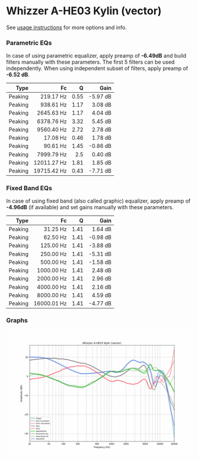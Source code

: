 # Whizzer A-HE03 Kylin (vector)
See [usage instructions](https://github.com/jaakkopasanen/AutoEq#usage) for more options and info.

### Parametric EQs
In case of using parametric equalizer, apply preamp of **-6.49dB** and build filters manually
with these parameters. The first 5 filters can be used independently.
When using independent subset of filters, apply preamp of **-6.52 dB**.

| Type    | Fc          |    Q | Gain     |
|--------:|------------:|-----:|---------:|
| Peaking | 219.17 Hz   | 0.55 | -5.97 dB |
| Peaking | 938.61 Hz   | 1.17 | 3.08 dB  |
| Peaking | 2645.63 Hz  | 1.17 | 4.04 dB  |
| Peaking | 6378.76 Hz  | 3.32 | 5.45 dB  |
| Peaking | 9560.40 Hz  | 2.72 | 2.78 dB  |
| Peaking | 17.08 Hz    | 0.46 | 1.78 dB  |
| Peaking | 90.61 Hz    | 1.45 | -0.86 dB |
| Peaking | 7999.79 Hz  | 2.5  | 0.40 dB  |
| Peaking | 12011.27 Hz | 1.81 | 1.85 dB  |
| Peaking | 19715.42 Hz | 0.43 | -7.71 dB |

### Fixed Band EQs
In case of using fixed band (also called graphic) equalizer, apply preamp of **-4.96dB**
(if available) and set gains manually with these parameters.

| Type    | Fc          |    Q | Gain     |
|--------:|------------:|-----:|---------:|
| Peaking | 31.25 Hz    | 1.41 | 1.64 dB  |
| Peaking | 62.50 Hz    | 1.41 | -0.98 dB |
| Peaking | 125.00 Hz   | 1.41 | -3.88 dB |
| Peaking | 250.00 Hz   | 1.41 | -5.31 dB |
| Peaking | 500.00 Hz   | 1.41 | -1.58 dB |
| Peaking | 1000.00 Hz  | 1.41 | 2.48 dB  |
| Peaking | 2000.00 Hz  | 1.41 | 2.96 dB  |
| Peaking | 4000.00 Hz  | 1.41 | 2.16 dB  |
| Peaking | 8000.00 Hz  | 1.41 | 4.59 dB  |
| Peaking | 16000.01 Hz | 1.41 | -4.77 dB |

### Graphs
![](./Whizzer%20A-HE03%20Kylin%20(vector).png)